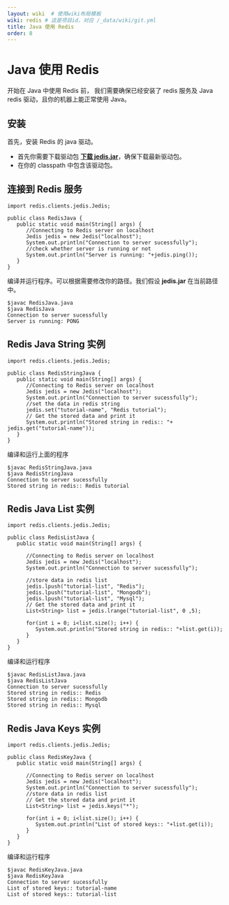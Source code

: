 ```yaml
---
layout: wiki  # 使用wiki布局模板
wiki: redis # 这是项目id，对应 /_data/wiki/git.yml
title: Java 使用 Redis
order: 8
---
```


# Java 使用 Redis

开始在 Java 中使用 Redis 前， 我们需要确保已经安装了 redis 服务及 Java redis 驱动，且你的机器上能正常使用 Java。



## 安装

首先，安装 Redis 的 java 驱动。

- 首先你需要下载驱动包 [**下载 jedis.jar**](https://mvnrepository.com/artifact/redis.clients/jedis)，确保下载最新驱动包。
- 在你的 classpath 中包含该驱动包。



## 连接到 Redis 服务

```
import redis.clients.jedis.Jedis; 

public class RedisJava { 
   public static void main(String[] args) { 
      //Connecting to Redis server on localhost 
      Jedis jedis = new Jedis("localhost"); 
      System.out.println("Connection to server sucessfully"); 
      //check whether server is running or not 
      System.out.println("Server is running: "+jedis.ping()); 
   } 
} 
```

编译并运行程序。可以根据需要修改你的路径。我们假设 **jedis.jar** 在当前路径中。

```
$javac RedisJava.java 
$java RedisJava 
Connection to server sucessfully 
Server is running: PONG
```



## Redis Java String 实例

```
import redis.clients.jedis.Jedis; 

public class RedisStringJava { 
   public static void main(String[] args) { 
      //Connecting to Redis server on localhost 
      Jedis jedis = new Jedis("localhost"); 
      System.out.println("Connection to server sucessfully"); 
      //set the data in redis string 
      jedis.set("tutorial-name", "Redis tutorial"); 
      // Get the stored data and print it 
      System.out.println("Stored string in redis:: "+ jedis.get("tutorial-name")); 
   } 
}
```

编译和运行上面的程序

```
$javac RedisStringJava.java 
$java RedisStringJava 
Connection to server sucessfully 
Stored string in redis:: Redis tutorial 
```



## Redis Java List 实例

```
import redis.clients.jedis.Jedis; 

public class RedisListJava { 
   public static void main(String[] args) { 

      //Connecting to Redis server on localhost 
      Jedis jedis = new Jedis("localhost"); 
      System.out.println("Connection to server sucessfully"); 

      //store data in redis list 
      jedis.lpush("tutorial-list", "Redis"); 
      jedis.lpush("tutorial-list", "Mongodb"); 
      jedis.lpush("tutorial-list", "Mysql"); 
      // Get the stored data and print it 
      List<String> list = jedis.lrange("tutorial-list", 0 ,5); 

      for(int i = 0; i<list.size(); i++) { 
         System.out.println("Stored string in redis:: "+list.get(i)); 
      } 
   } 
} 
```

编译和运行程序

```
$javac RedisListJava.java 
$java RedisListJava 
Connection to server sucessfully 
Stored string in redis:: Redis 
Stored string in redis:: Mongodb 
Stored string in redis:: Mysql
```



## Redis Java Keys 实例

```
import redis.clients.jedis.Jedis; 

public class RedisKeyJava { 
   public static void main(String[] args) { 

      //Connecting to Redis server on localhost 
      Jedis jedis = new Jedis("localhost"); 
      System.out.println("Connection to server sucessfully"); 
      //store data in redis list 
      // Get the stored data and print it 
      List<String> list = jedis.keys("*"); 

      for(int i = 0; i<list.size(); i++) { 
         System.out.println("List of stored keys:: "+list.get(i)); 
      } 
   } 
}
```

编译和运行程序

```
$javac RedisKeyJava.java 
$java RedisKeyJava 
Connection to server sucessfully 
List of stored keys:: tutorial-name 
List of stored keys:: tutorial-list 
```
